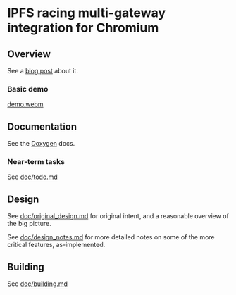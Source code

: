 # IPFS racing multi-gateway integration for Chromium

## Overview

See a [blog post](http://chomp:8080/ipfs/bafybeifphqlt7tzpvdo7yzw5sdujfkbiujyzhjbhum7yuximk45oab3yum/2023-05-multigateway-chromium-client/) about it.

### Basic demo
[demo.webm](https://github.com/little-bear-labs/ipfs-chromium/assets/97759690/ae072a58-f5de-4270-8d48-2c858d9b17b1)

## Documentation
See the [Doxygen](https://little-bear-labs.github.io/ipfs-chromium/annotated.html) docs.

### Near-term tasks

See [doc/todo.md](doc/todo.md)

## Design

See [doc/original_design.md](doc/original_design.md) for original intent, and a reasonable overview of the big picture.

See [doc/design_notes.md](doc/design_notes.md) for more detailed notes on some of the more critical features, as-implemented.

## Building

See [doc/building.md](doc/building.md)
